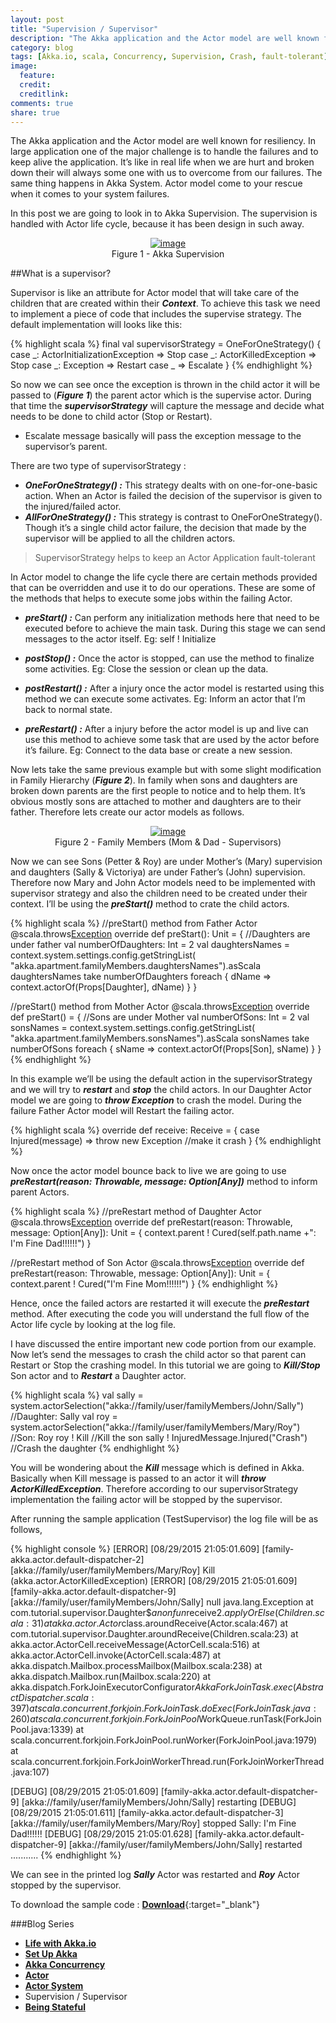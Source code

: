 ```yaml
---
layout: post
title: "Supervision / Supervisor"
description: "The Akka application and the Actor model are well known for resiliency."
category: blog
tags: [Akka.io, scala, Concurrency, Supervision, Crash, fault-tolerant]
image:
  feature:
  credit:
  creditlink:
comments: true
share: true
---
```


The Akka application and the Actor model are well known for resiliency. In large application one of the major challenge is to handle the failures and to keep alive the application. It’s like in real life when we are hurt and broken down their will always some one with us to overcome from our failures. The same thing happens in Akka System. Actor model come to your rescue when it comes to your system failures.

In this post we are going to look in to Akka Supervision. The supervision is handled with Actor life cycle, because it has been design in such away.

<figure style="text-align: center;">
  <a href="/blog/akka-blog-series/supervison.jpg"><img src="/blog/akka-blog-series/supervison.jpg" alt="image"></a>
  <figcaption>Figure 1 - Akka Supervision</figcaption>
</figure>

##What is a supervisor?

Supervisor is like an attribute for Actor model that will take care of the children that are created within their **_Context_**. To achieve this task we need to implement a piece of code that includes the supervise strategy. The default implementation will looks like this:

{% highlight scala %}
final val supervisorStrategy = OneForOneStrategy() {
 case _: ActorInitializationException  => Stop
 case _: ActorKilledException => Stop
 case _: Exception => Restart
 case _ => Escalate
}
{% endhighlight %}

So now we can see once the exception is thrown in the child actor it will be passed to (**_Figure 1_**) the parent actor which is the supervise actor.  During that time the **_supervisorStrategy_** will capture the message and decide what needs to be done to child actor (Stop or Restart).

* Escalate message basically will pass the exception message to the supervisor’s parent.

There are two type of supervisorStrategy :

* **_OneForOneStrategy() :_** This strategy dealts with on one-for-one-basic action. When an Actor is failed the decision of the supervisor is given to the injured/failed actor.   
* **_AllForOneStrategy() :_** This strategy is contrast to OneForOneStrategy(). Though it’s a single child actor failure, the decision that made by the supervisor will be applied to all the children actors.

> SupervisorStrategy helps to keep an Actor Application fault-tolerant

In Actor model to change the life cycle there are certain methods provided that can be overridden and use it to do our operations. These are some of the methods that helps to execute some jobs within the failing Actor.

* **_preStart() :_** Can perform any initialization methods here that need to be executed before to achieve the main task. During this stage we can send messages to the actor itself. Eg: self ! Initialize 

* **_postStop() :_** Once the actor is stopped, can use the method to finalize some activities. Eg: Close the session or clean up the data.

* **_postRestart() :_** After a injury  once the actor model is restarted using this method we can execute some activates. Eg: Inform an actor that I’m back to normal state.

* **_preRestart() :_** After a injury  before the actor model is up and live can use this method to achieve some task that are used by the actor before it’s failure. Eg: Connect to the data base or create a new session. 

Now lets take the same previous example but with some slight modification in Family Hierarchy (**_Figure 2_**).  In family when sons and daughters are broken down parents are the first people to notice and to help them. It’s obvious mostly sons are attached to mother and daughters are to their father. Therefore lets create our actor models as follows.

<figure style="text-align: center;">
  <a href="/blog/akka-blog-series/actor-family-members-supervision.jpg"><img src="/blog/akka-blog-series/actor-family-members-supervision.jpg" alt="image"></a>
  <figcaption>Figure 2 - Family Members (Mom & Dad - Supervisors)</figcaption>
</figure>

Now we can see Sons (Petter & Roy) are under Mother’s (Mary) supervision and daughters (Sally & Victoriya) are under Father’s (John) supervision. Therefore now Mary and John Actor models need to be implemented with supervisor strategy and also the children need to be created under their context. I’ll be using the **_preStart()_** method to crate the child actors.

{% highlight scala %}
//preStart() method from Father Actor
@scala.throws[Exception](classOf[Exception])
  override def preStart(): Unit = {
    //Daughters are under father
    val numberOfDaughters: Int = 2
    val daughtersNames = context.system.settings.config.getStringList(
      "akka.apartment.familyMembers.daughtersNames").asScala
    daughtersNames take numberOfDaughters foreach { dName =>
      context.actorOf(Props[Daughter], dName)
    }
  }

//preStart() method from Mother Actor
@scala.throws[Exception](classOf[Exception])
  override def preStart() = {
    //Sons are under Mother
    val numberOfSons: Int = 2
    val sonsNames = context.system.settings.config.getStringList(
      "akka.apartment.familyMembers.sonsNames").asScala
    sonsNames take numberOfSons foreach { sName =>
      context.actorOf(Props[Son], sName)
    }
  }
{% endhighlight %}

In this example we’ll be using the default action in the supervisorStrategy and we will try to **_restart_** and **_stop_** the child actors. In our Daughter Actor model we are going to **_throw Exception_** to crash the model. During the failure Father Actor model will Restart the failing actor. 

{% highlight scala %}
override def receive: Receive = {
    case Injured(message) => throw new Exception //make it crash
  }
{% endhighlight %}

Now once the actor model bounce back to live we are going to use **_preRestart(reason: Throwable, message: Option[Any])_** method to inform parent Actors. 

{% highlight scala %}
//preRestart method of Daughter Actor 
@scala.throws[Exception](classOf[Exception])
  override def preRestart(reason: Throwable, message: Option[Any]): Unit = {
    context.parent ! Cured(self.path.name +": I'm Fine Dad!!!!!!")
  }

//preRestart method of Son Actor
@scala.throws[Exception](classOf[Exception])
  override def preRestart(reason: Throwable, message: Option[Any]): Unit = {
    context.parent ! Cured("I'm Fine Mom!!!!!!")
  }
{% endhighlight %}

Hence, once the failed actors are restarted it will execute the **_preRestart_** method. After executing the code you will understand the full flow of the Actor life cycle by looking at the log file.

I have discussed the entire important new code portion from our example. Now let’s send the messages to crash the child actor so that parent can Restart or Stop the crashing model. In this tutorial we are going to **_Kill/Stop_** Son actor and to **_Restart_** a Daughter actor.

{% highlight scala %}
val sally  = system.actorSelection("akka://family/user/familyMembers/John/Sally") //Daughter: Sally
val roy = system.actorSelection("akka://family/user/familyMembers/Mary/Roy") //Son: Roy
roy ! Kill                              //Kill the son
sally ! InjuredMessage.Injured("Crash") //Crash the daughter
{% endhighlight %}

You will be wondering about the **_Kill_** message which is defined in Akka. Basically when Kill message is passed to an actor it will **_throw ActorKilledException_**. Therefore according to our supervisorStrategy implementation the failing actor will be stopped by the supervisor.

After running the sample application (TestSupervisor) the log file will be as follows,

{% highlight console  %}
[ERROR] [08/29/2015 21:05:01.609] [family-akka.actor.default-dispatcher-2] [akka://family/user/familyMembers/Mary/Roy] Kill (akka.actor.ActorKilledException)
[ERROR] [08/29/2015 21:05:01.609] [family-akka.actor.default-dispatcher-9] [akka://family/user/familyMembers/John/Sally] null
java.lang.Exception
	at com.tutorial.supervisor.Daughter$$anonfun$receive$2.applyOrElse(Children.scala:31)
	at akka.actor.Actor$class.aroundReceive(Actor.scala:467)
	at com.tutorial.supervisor.Daughter.aroundReceive(Children.scala:23)
	at akka.actor.ActorCell.receiveMessage(ActorCell.scala:516)
	at akka.actor.ActorCell.invoke(ActorCell.scala:487)
	at akka.dispatch.Mailbox.processMailbox(Mailbox.scala:238)
	at akka.dispatch.Mailbox.run(Mailbox.scala:220)
	at akka.dispatch.ForkJoinExecutorConfigurator$AkkaForkJoinTask.exec(AbstractDispatcher.scala:397)
	at scala.concurrent.forkjoin.ForkJoinTask.doExec(ForkJoinTask.java:260)
	at scala.concurrent.forkjoin.ForkJoinPool$WorkQueue.runTask(ForkJoinPool.java:1339)
	at scala.concurrent.forkjoin.ForkJoinPool.runWorker(ForkJoinPool.java:1979)
	at scala.concurrent.forkjoin.ForkJoinWorkerThread.run(ForkJoinWorkerThread.java:107)

[DEBUG] [08/29/2015 21:05:01.609] [family-akka.actor.default-dispatcher-9] [akka://family/user/familyMembers/John/Sally] restarting
[DEBUG] [08/29/2015 21:05:01.611] [family-akka.actor.default-dispatcher-3] [akka://family/user/familyMembers/Mary/Roy] stopped
Sally: I'm Fine Dad!!!!!!
[DEBUG] [08/29/2015 21:05:01.628] [family-akka.actor.default-dispatcher-9] [akka://family/user/familyMembers/John/Sally] restarted 
...........
{% endhighlight %}

We can see in the printed log **_Sally_** Actor was restarted and **_Roy_** Actor stopped by the supervisor.

To download the sample code : [**Download**](https://github.com/Renien/akka-tutorials){:target="_blank"}

###Blog Series
* [**Life with Akka.io**](/articles/life-with-akka/)
* [**Set Up Akka**](/blog/set-up-akka/)
* [**Akka Concurrency**](/blog/akka-concurrency/)
* [**Actor**](/blog/actor/)
* [**Actor System**](/blog/actor-system/)
* Supervision / Supervisor
* [**Being Stateful**](/blog/being-stateful/)

